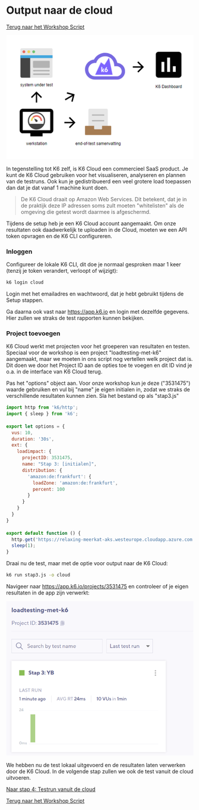 # Output naar de cloud

[Terug naar het Workshop Script](handson.md)

![](/images/output1.png)

In tegenstelling tot K6 zelf, is K6 Cloud een commercieel SaaS product. Je kunt de K6 Cloud gebruiken voor het visualiseren, analyseren en plannen van de testruns. Ook kun je gedistribueerd een veel grotere load toepassen dan dat je dat vanaf 1 machine kunt doen. 

> De K6 Cloud draait op Amazon Web Services. Dit betekent, dat je in de praktijk deze IP adressen soms zult moeten "whitelisten" als de omgeving die getest wordt daarmee is afgeschermd.

Tijdens de setup heb je een K6 Cloud account aangemaakt. Om onze resultaten ook daadwerkelijk te uploaden in de Cloud, moeten we een API token opvragen en de K6 CLI configureren. 

### Inloggen

Configureer de lokale K6 CLI, dit doe je normaal gesproken maar 1 keer (tenzij je token verandert, verloopt of wijzigt):

```bash
k6 login cloud
```

Login met het emailadres en wachtwoord, dat je hebt gebruikt tijdens de Setup stappen.

Ga daarna ook vast naar https://app.k6.io en login met dezelfde gegevens. Hier zullen we straks de test rapporten kunnen bekijken. 


### Project toevoegen

K6 Cloud werkt met projecten voor het groeperen van resultaten en testen. Speciaal voor de workshop is een project "loadtesting-met-k6" aangemaakt, maar we moeten in ons script nog vertellen welk project dat is. Dit doen we door het Project ID aan de opties toe te voegen en dit ID vind je o.a. in de interface van K6 Cloud terug. 

Pas het "options" object aan. Voor onze workshop kun je deze ("3531475") waarde gebruiken en vul bij "name" je eigen initialen in, zodat we straks de verschillende resultaten kunnen zien. 
Sla het bestand op als "stap3.js"

```javascript
import http from 'k6/http';
import { sleep } from 'k6';

export let options = {
  vus: 10,
  duration: '30s',
  ext: {
    loadimpact: {
      projectID: 3531475,
      name: "Stap 3: [initialen]",
      distribution: {
        'amazon:de:frankfurt': {
          loadZone: 'amazon:de:frankfurt',
          percent: 100
        }
      }
    }
  }
}

export default function () {
  http.get('https://relaxing-meerkat-aks.westeurope.cloudapp.azure.com');
  sleep(1);
}
```

Draai nu de test, maar met de optie voor output naar de K6 Cloud:

```bash
k6 run stap3.js -o cloud
```

Navigeer naar https://app.k6.io/projects/3531475 en controleer of je eigen resultaten in de app zijn verwerkt:

![](/images/stap3-1.png)

We hebben nu de test lokaal uitgevoerd en de resultaten laten verwerken door de K6 Cloud. In de volgende stap zullen we ook de test vanuit de cloud uitvoeren.

[Naar stap 4: Testrun vanuit de cloud](4-cloud.md)

[Terug naar het Workshop Script](handson.md)